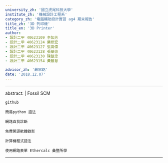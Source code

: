 ```yaml
---
university_zh: '國立虎尾科技大學'
institute_zh: '機械設計工程系'
category_zh: '電腦輔助設計實習 ag4 期末報告'
title_zh: '3D 列印機'
title_en: '3D Printer'
author:
- 設計二甲 40623109 李如芳
- 設計二甲 40623124 葉修宏
- 設計二甲 40623127 張育偉 
- 設計二甲 40623128 張華倞
- 設計二甲 40623130 陳鉅忠 
- 設計二甲 40623154 黃馨慧 

advisor_zh: '嚴家銘'
date: '2018.12.07'
---
```


---
abstract: |
    Fossil SCM
    
    github
    
    簡易python 語法
    
    網路自我診斷
    
    免費開源軟體錄影
    
    計算機程式語法
    
    使用網路表單 Ethercalc 彙整所學
    
---


